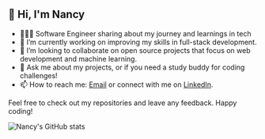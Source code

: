 ## 👋 Hi, I'm Nancy

- 👩🏻‍💻 Software Engineer sharing about my journey and learnings in tech
- 🔭 I’m currently working on improving my skills in full-stack development.
- 👯 I’m looking to collaborate on open source projects that focus on web development and machine learning.
- 💬 Ask me about my projects, or if you need a study buddy for coding challenges!
- 📫 How to reach me: [Email](mailto:nancy23tes@gmail.com) or connect with me on [LinkedIn](www.linkedin.com/in/nancy-tesfaye-a50104285).

Feel free to check out my repositories and leave any feedback. Happy coding!

![Nancy's GitHub stats](https://github-readme-stats.vercel.app/api?username=nancytes&show_icons=true&theme=radical)


